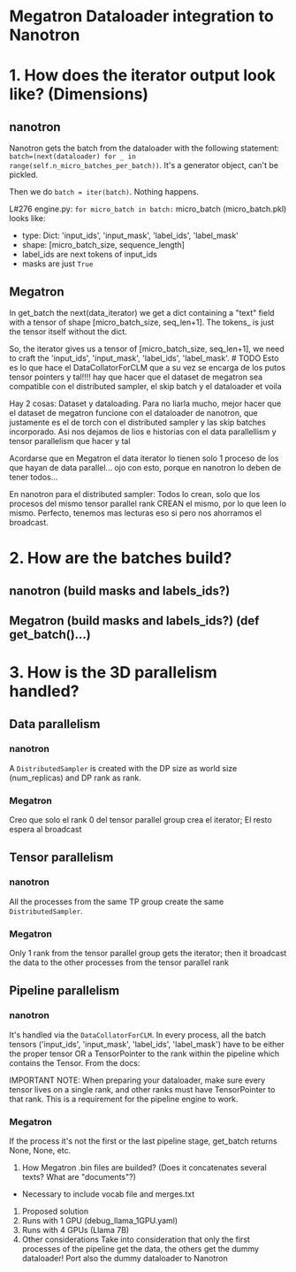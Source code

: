 # Megatron Dataloader integration to Nanotron
# 1. How does the iterator output look like? (Dimensions)
## nanotron
Nanotron gets the batch from the dataloader with the following statement: `batch=(next(dataloader) for _ in range(self.n_micro_batches_per_batch))`. It's a generator object, can't be pickled.

Then we do `batch = iter(batch)`. Nothing happens.

L#276 engine.py: `for micro_batch in batch:`
micro_batch (micro_batch.pkl) looks like:
- type: Dict: 'input_ids', 'input_mask', 'label_ids', 'label_mask' 
- shape: [micro_batch_size, sequence_length]
- label_ids are next tokens of input_ids
- masks are just `True`

## Megatron
In get_batch the next(data_iterator) we get a dict containing a "text" field with a tensor of shape [micro_batch_size, seq_len+1]. The tokens_ is just the tensor itself without the dict. 

So, the iterator gives us a tensor of [micro_batch_size, seq_len+1], we need to craft the 'input_ids', 'input_mask', 'label_ids', 'label_mask'. # TODO Esto es lo que hace el DataCollatorForCLM que a su vez se encarga de los putos tensor pointers y tal!!!! hay que hacer que el dataset de megatron sea  compatible con el distributed sampler, el skip batch y el dataloader et voila

Hay 2 cosas: Dataset y dataloading. Para no liarla mucho, mejor hacer que el dataset de megatron funcione con el dataloader de nanotron, que justamente es el de torch con el distributed sampler y las skip batches incorporado. Asi nos dejamos de lios e historias con el data parallellism y tensor parallelism que hacer y tal

Acordarse que en Megatron el data iterator lo tienen solo 1 proceso de los que hayan de data parallel... ojo con esto, porque en nanotron lo deben de tener todos...

En nanotron para el distributed sampler: Todos lo crean, solo que los procesos del mismo tensor parallel rank CREAN el mismo, por lo que leen lo mismo. Perfecto, tenemos mas lecturas eso si pero nos ahorramos el broadcast.

# 2. How are the batches build?
## nanotron (build masks and labels_ids?)
## Megatron (build masks and labels_ids?) (def get_batch()...)

# 3. How is the 3D parallelism handled?
## Data parallelism
### nanotron
A `DistributedSampler` is created with the DP size as world size (num_replicas) and DP rank as rank. 
### Megatron
Creo que solo el rank 0 del tensor parallel group crea el iterator; El resto espera al broadcast
## Tensor parallelism
### nanotron
All the processes from the same TP group create the same `DistributedSampler`.
### Megatron
Only 1 rank from the tensor parallel group gets the iterator; then it broadcast the data to the other processes from the tensor parallel rank
## Pipeline parallelism
### nanotron
It's handled via the `DataCollatorForCLM`. In every process, all the batch tensors ('input_ids', 'input_mask', 'label_ids', 'label_mask') have to be either the proper tensor OR a TensorPointer to the rank within the pipeline which contains the Tensor. From the docs:

IMPORTANT NOTE: When preparing your dataloader, make sure every tensor lives on a single rank, and other ranks must have TensorPointer to that rank. This is a requirement for the pipeline engine to work.

### Megatron
If the process it's not the first or the last pipeline stage, get_batch returns None, None, etc.


1. How Megatron .bin files are builded? (Does it concatenates several texts? What are "documents"?)
- Necessary to include vocab file and merges.txt
1. Proposed solution
2. Runs with 1 GPU (debug_llama_1GPU.yaml)
3. Runs with 4 GPUs (Llama 7B)
4. Other considerations
Take into consideration that only the first processes of the pipeline get the data, the others get the dummy dataloader! Port also the dummy dataloader to Nanotron